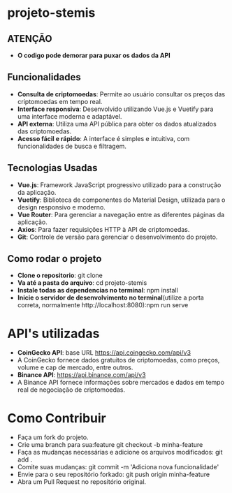 # projeto-stemis

## ATENÇÃO

- **O codigo pode demorar para puxar os dados da API**

## Funcionalidades

- **Consulta de criptomoedas**: Permite ao usuário consultar os preços das criptomoedas em tempo real.
- **Interface responsiva**: Desenvolvido utilizando Vue.js e Vuetify para uma interface moderna e adaptável.
- **API externa**: Utiliza uma API pública para obter os dados atualizados das criptomoedas.
- **Acesso fácil e rápido**: A interface é simples e intuitiva, com funcionalidades de busca e filtragem.

## Tecnologias Usadas

- **Vue.js**: Framework JavaScript progressivo utilizado para a construção da aplicação.
- **Vuetify**: Biblioteca de componentes do Material Design, utilizada para o design responsivo e moderno.
- **Vue Router**: Para gerenciar a navegação entre as diferentes páginas da aplicação.
- **Axios**: Para fazer requisições HTTP à API de criptomoedas.
- **Git**: Controle de versão para gerenciar o desenvolvimento do projeto.

## Como rodar o projeto

- **Clone o repositorio**: git clone <url desse repositorio>
- **Va até a pasta do arquivo**: cd projeto-stemis
- **Instale todas as dependencias no terminal**: npm install
- **Inicie o servidor de desenvolvimento no terminal**(utilize a porta correta, normalmente http://localhost:8080):npm run serve

# API's utilizadas

- **CoinGecko API**: base URL https://api.coingecko.com/api/v3
- A CoinGecko fornece dados gratuitos de criptomoedas, como preços, volume e cap de mercado, entre outros.
- **Binance API**: https://api.binance.com/api/v3
- A Binance API fornece informações sobre mercados e dados em tempo real de negociação de criptomoedas.

# Como Contribuir

- Faça um fork do projeto.
- Crie uma branch para sua:feature git checkout -b minha-feature
- Faça as mudanças necessárias e adicione os arquivos modificados: git add .
- Comite suas mudanças: git commit -m 'Adiciona nova funcionalidade'
- Envie para o seu repositório forkado: git push origin minha-feature
- Abra um Pull Request no repositório original.
